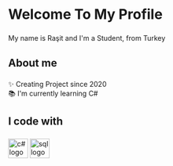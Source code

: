 <h1 align="left">Welcome To My Profile</h1>

###

<p align="left">My name is Raşit and I'm a Student, from Turkey</p>

###

<h2 align="left">About me</h2>

###

<p align="left">✨ Creating Project since 2020<br>📚 I'm currently learning C# <br> </p>

###

<h2 align="left">I code with</h2>

###

<div align="left">
  <img src="https://procoders.tech/wp-content/uploads/2023/05/png-clipart-c-programming-language-logo-microsoft-visual-studio-net-framework-javascript-icon-purple-logo-removebg-preview.png" height="40" alt="c# logo"  />
  <img src="https://banner2.cleanpng.com/20180526/oqt/kisspng-microsoft-sql-server-mysql-database-logo-5b098c6ebad6d7.7316225815273524307653.jpg" height="40" alt="sql logo"  />
  <img width="12" />
  <img src "https://w7.pngwing.com/pngs/140/948/png-transparent-blue-and-yellow-logo-python-logo-programmer-fierce-python-s-cdr-angle-text-thumbnail.png"/>
</div>
